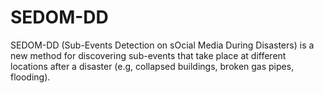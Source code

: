 # SEDOM-DD
SEDOM-DD (Sub-Events Detection on sOcial Media During Disasters) is a new method for discovering sub-events that take place at different locations after a disaster (e.g, collapsed buildings, broken gas pipes,  flooding).
